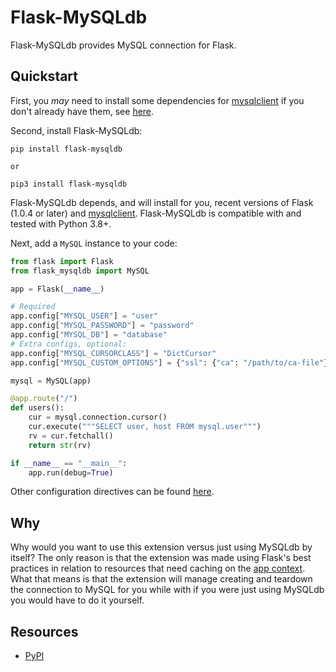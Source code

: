 # Flask-MySQLdb

Flask-MySQLdb provides MySQL connection for Flask.

## Quickstart

First, you _may_ need to install some dependencies for [mysqlclient](https://github.com/PyMySQL/mysqlclient)
if you don't already have them, see [here](https://github.com/PyMySQL/mysqlclient#install).

Second, install Flask-MySQLdb:
```shell
pip install flask-mysqldb

or

pip3 install flask-mysqldb
```

Flask-MySQLdb depends, and will install for you, recent versions of Flask
(1.0.4 or later) and [mysqlclient](https://github.com/PyMySQL/mysqlclient).
Flask-MySQLdb is compatible with and tested with Python 3.8+.

Next, add a `MySQL` instance to your code:

```python
from flask import Flask
from flask_mysqldb import MySQL

app = Flask(__name__)

# Required
app.config["MYSQL_USER"] = "user"
app.config["MYSQL_PASSWORD"] = "password"
app.config["MYSQL_DB"] = "database"
# Extra configs, optional:
app.config["MYSQL_CURSORCLASS"] = "DictCursor"
app.config["MYSQL_CUSTOM_OPTIONS"] = {"ssl": {"ca": "/path/to/ca-file"}}  # https://mysqlclient.readthedocs.io/user_guide.html#functions-and-attributes

mysql = MySQL(app)

@app.route("/")
def users():
    cur = mysql.connection.cursor()
    cur.execute("""SELECT user, host FROM mysql.user""")
    rv = cur.fetchall()
    return str(rv)

if __name__ == "__main__":
    app.run(debug=True)
```

Other configuration directives can be found [here](https://github.com/alexferl/flask-mysqldb/blob/master/flask_mysqldb/__init__.py#L31).

## Why

Why would you want to use this extension versus just using MySQLdb by itself?
The only reason is that the extension was made using Flask's best practices in relation
to resources that need caching on the [app context](https://flask.palletsprojects.com/en/2.0.x/appcontext/).
What that means is that the extension will manage creating and teardown the connection to MySQL
for you while with if you were just using MySQLdb you would have to do it yourself.


## Resources

- [PyPI](https://pypi.org/project/Flask-MySQLdb/)
